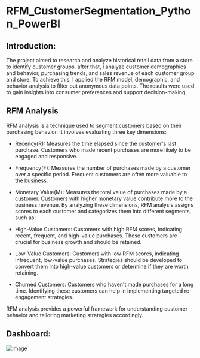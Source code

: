 # RFM_CustomerSegmentation_Python_PowerBI
## Introduction:
The project aimed to research and analyze historical retail data from a store to identify customer groups. after
that, I analyze customer demographics and behavior, purchasing trends, and sales revenue of each customer group
and store. To achieve this, I applied the RFM model, demographic, and behavior analysis to filter out anonymous
data points. The results were used to gain insights into consumer preferences and support decision-making.

## RFM Analysis
RFM analysis is a technique used to segment customers based on their purchasing behavior. It involves evaluating three key dimensions:

* Recency(R): Measures the time elapsed since the customer's last purchase. Customers who made recent purchases are more likely to be engaged and responsive.
* Frequency(F): Measures the number of purchases made by a customer over a specific period. Frequent customers are often more valuable to the business.
* Monetary Value(M): Measures the total value of purchases made by a customer. Customers with higher monetary value contribute more to the business revenue.
By analyzing these dimensions, RFM analysis assigns scores to each customer and categorizes them into different segments, such as:

* High-Value Customers: Customers with high RFM scores, indicating recent, frequent, and high-value purchases. These customers are crucial for business growth and should be retained.
* Low-Value Customers: Customers with low RFM scores, indicating infrequent, low-value purchases. Strategies should be developed to convert them into high-value customers or determine if they are worth retaining.
* Churned Customers: Customers who haven't made purchases for a long time. Identifying these customers can help in implementing targeted re-engagement strategies.

RFM analysis provides a powerful framework for understanding customer behavior and tailoring marketing strategies accordingly.

## Dashboard:
![image](https://github.com/Phuongvihuynh/RFM_CustomerSegmentation_Python_PowerBI/assets/97425222/b7b4ecda-0c8e-4041-81fd-a5774d3906ca)

